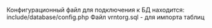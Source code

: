 Конфигурационный файл для подключения к БД находится: include/database/config.php
Файл vrntorg.sql - для импорта таблиц